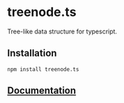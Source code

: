 # treenode.ts
Tree-like data structure for typescript.

## Installation
```
npm install treenode.ts
```

## [Documentation](./docs/treenode.ts.md)
